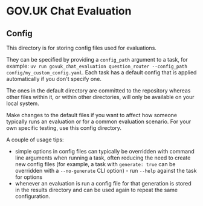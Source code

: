 # GOV.UK Chat Evaluation

## Config

This directory is for storing config files used for evaluations. 

They can be specified by providing a `config_path` argument to a task, for example: `uv run govuk_chat_evaluation question_router --config_path config/my_custom_config.yaml`. Each task has a default config that is applied automatically if you don't specify one.

The ones in the default directory are committed to the repository whereas other files within it, or within other directories, will only be available on your local system.

Make changes to the default files if you want to affect how someone typically runs an evaluation or for a common evaluation scenario. For your own specific testing, use this config directory.

A couple of usage tips:

- simple options in config files can typically be overridden with command line arguments when running a task, often reducing the need to create new config files (for example, a task with `generate: true` can be overridden with a `--no-generate` CLI option) - run `--help` against the task for options
- whenever an evaluation is run a config file for that generation is stored in the results directory and can be used again to repeat the same configuration.

